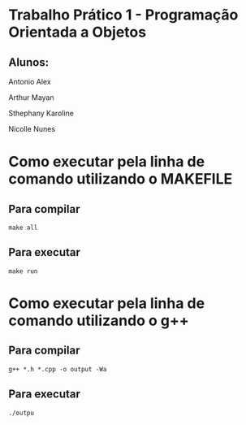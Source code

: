 # Trabalho Prático 1 - Programação Orientada a Objetos

## Alunos:
Antonio Alex

Arthur Mayan

Sthephany Karoline

Nicolle Nunes

# Como executar pela linha de comando utilizando o MAKEFILE

## Para compilar
```
make all
```
## Para executar
```
make run
```
# Como executar pela linha de comando utilizando o g++

## Para compilar
```
g++ *.h *.cpp -o output -Wa
```
## Para executar
```
./outpu
```

